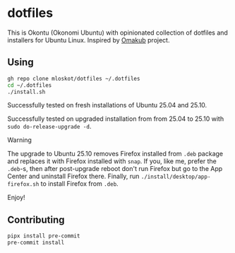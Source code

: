 # dotfiles

This is Okontu (Okonomi Ubuntu) with opinionated collection of dotfiles
and installers for Ubuntu Linux.
Inspired by [Omakub](https://omakub.org) project.

## Using

```bash
gh repo clone mloskot/dotfiles ~/.dotfiles
cd ~/.dotfiles
./install.sh
```

Successfully tested on fresh installations of Ubuntu 25.04 and 25.10.

Successfully tested on upgraded installation from from 25.04 to 25.10 with `sudo do-release-upgrade -d`.

> [!WARNING]
> The upgrade to Ubuntu 25.10 removes Firefox installed from `.deb` package
> and replaces it with Firefox installed with `snap`.
> If you, like me, prefer the `.deb`-s, then after post-upgrade reboot don't run
> Firefox but go to the App Center and uninstall Firefox there.
> Finally, run `./install/desktop/app-firefox.sh` to install Firefox from `.deb`.

Enjoy!

## Contributing

```bash
pipx install pre-commit
pre-commit install
```
